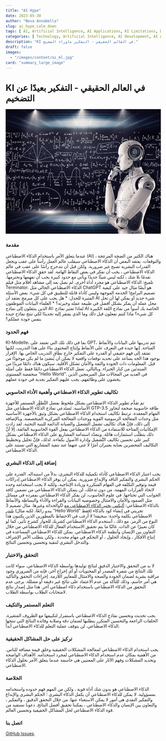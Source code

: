 ```yaml
---
title: "AI Hype"
date: 2023-05-30
author: "Nova Annabella"
slug: ai_hype_calm_down
tags: [ AI, Artificial Intelligence, AI Applications, KI Limitations, Development, Validation, Collaboration, Continuous Learning, Problem Solving ]
categories: [ Technology, Artificial Intelligence, AI Development, AI Applications ]
description: "KI في العالم الحقيقي - التفكير ماوراء الضجيج."
draft: false
images:
  - "/images/content/ai_ml.jpg"
card: "summary_large_image"
---
```




# KI في العالم الحقيقي - التفكير بعيدًا عن التضخيم


[![ai_ml](/images/content/ai_ml.jpg)](https://en.wikipedia.org/wiki/Weak_artificial_intelligence)

### مقدمة

عندما يتعلق الأمر باستخدام الذكاء الاصطناعي (AI) ، هناك الكثير من الضجة المزعجة والتوقعات. يعتقد البعض أن الذكاء
الاصطناعي سيقلب عالم العمل رأساً على عقب ويجعل القدرات البشرية تصبح غير ضرورية. ولكن قبل أن نتدحرج رأسًا على عقب في عالم
الذكاء الاصطناعي ، يجب أن نفكر في بعض النقاط الهامة. لقد حقق الذكاء الاصطناعي تقدمًا بلا شك ، لكنه ليس شيئًا جديدًا
ويأتي مع حدود كبيرة يجب أن نفهمها ونحترمها. تلميح: الذكاء الاصطناعي هو مجرد أداة أخرى. لم نصل بعد إلى مشاهد أفلام مثل
فيلم Terminator. الذكاء الاصطناعي الحالي مثل ChatGPT هو أيضًا مثال جيد على كيفية تصميم البرامج! الخدمة الموجهة وليس
كأداة قابلة للتطبيق في كل شيء. بعض الأسئلة المثيرة للجدل: * هل يجب على كل مبرمج يعتقد أن AI شيء جديد أو يمكن لها أن
تحل محل عمله أن يفكر بشكل أفضل في طبيعة عمله وخبرته؟ * العلماء البيانات الموظفون الذين ينتقلون إلى نماذج AI: لماذا تعتبر
نماذج AI الخاصة بك أسوأ من نماذج اللغة الكبيرة كل شيء؟ ماذا كنتم تفعلون قبل ذلك وما الذي يفتقر إليه تحديدًا لكي تنتج
نماذج جيدة بنفس جودة عملكم؟

### فهم الحدود

KI-Modelle، بما في ذلك تلك التي تعتمد على GPT، تتم تدريبها على البيانات والأنماط المتاحة. إنها جيدة في التعرف على
الأنماط وإنتاج المحتوى بناءً على هذا التدريب، لكنها تفتقد إلى فهم حقيقي أو القدرة على التفكير خارج نطاق التدريب الخاص
بها. الإقرار بوجود هذا الحد يساعد على تحديد توقعات واقعية لا يمكن أن يُنشئ ما لم يكن موجودًا من قبل. المعلومات ذات
الجودة والثقة والأمان تشكل الأقلية. سيكون هناك دائمًا مزيدًا من المبتدئين من كبار الخبراء. وبالتالي، تعمل الذكاء
الاصطناعي دائمًا فقط على أمثلة منخفضة المستوى "Hello World". في العديد من المجالات مثل المبرمجين الذين يخشون على
وظائفهم، يجب عليهم التفكير بجدية في جودة عملهم.

### تكاليف تطوير الذكاء الاصطناعي وأهمية الأداء الحاسوبي

تم تقدُّم تطوير الذكاء الاصطناعي بشكل ملحوظ بفضل التَّطوُّر المستمر للأجهزة الأساسية. تَستَدعي نماذج الذكاء الاصطناعي
مثل GTP-3.5 طاقة حاسوبية ضخمة لتجاوز المهام المعقدة. ترتبط تكاليف استخدام الذكاء الاصطناعي بشكل وثيق بالأجهزة الأساسية
مثل وحدات المعالجة الرسومية القوية ووحدات المعالجة المركزية المتخصصة. وبالإضافة إلى ذلك، فإنَّ هناك تكاليف تشمل التشغيل
والصيانة الدائمة للبنية التحتية. لقد زادت الإمكانيات المتاحة للاستفادة من الذكاء الاصطناعي بفعل القوة الحاسوبية الفائقة،
إلا أنَّ ذلك يتطلَّب استثمارات هائلة. ويتعدّد استدامة المشاريع على الذكاء الاصطناعي بشكل كبير على تحسين تكاليف التَّشغيل
وإدارة الأصول بكفاءة. لذلك، فإنَّ تحليل وتخطيط التكاليف المحضرين بعناية يعتبران أمرًا لا غنى عنهما عند تنفيذ المشاريع
التي تستند على الذكاء الاصطناعي.

### إضافة إلى الذكاء البشري

يجب اعتبار الذكاء الاصطناعي كأداة تكميلية للذكاء البشري، بدلاً من استبداله. القدرة على الحكم البشري والتفكير الناقد
والإبداع ضرورية. يمكن أن يوفر الذكاء الاصطناعي إدراكات قيمة وتوفير التكلفة في المهام المتكررة وزيادة الإنتاجية، ولكنه لا
يجب استخدامه وحده لاتخاذ القرارات المهمة. من دون تدخلك، لن يتمكن الذكاء الاصطناعي من تضمين كافة الجوانب التي تحتاجها. في
علوم الحاسوب، لن يفكر الذكاء الاصطناعي بمفرده في مسائل مثل الصمود والأمان والامتثال وخصوصية البيانات والقراءة والأداء
والبساطة والأنماط والحداثة وغيرها. مثال تصميم 3D بالذكاء الاصطناعي: [أليكس يختبر الذكاء الاصطناعي مع
بلندر](https://www.youtube.com/watch?v=x60zHw_z4NM&t=460s) (يبدو رائعًا، لكنه مثال "Hello World" فقط) تجربتي في إنشاء
كود بالذكاء الاصطناعي بكلمة واحدة: سخيفة! لا أرغب في الاحتفاظ بالمطورين الذين يكتبون هذا النوع من الرمز. مع ذلك ، أستخدم
الذكاء الاصطناعي كشريك للحوار كشرح تأثير، كما لو كان تعبيرًا عن الذات. غالبًا ما يتم تحقيق الاستخدام الفعال للذكاء
الاصطناعي من خلال التعاون بين الإنسان وأنظمة الذكاء الاصطناعي. يمكن للذكاء الاصطناعي المساعدة في إنتاج الأفكار ، وإيجاد
الحلول ، أو التحكم في مهام محددة ، ولكن يتطلب الأمر الإشراف والتدخل البشري لتنقية وتحسين وتحسين النتائج.

### التحقق والاختبار

لا بد من التحقق والاختبار الدقيق لنتائج توليدها بواسطة الذكاء الاصطناعي. سواء كانت تلك النتائج من شفرة المصدر أو
المحتويات أو أي إخراج آخر، فإنه من الضروري وجود مراقبة بشرية لضمان الجودة والصحة والامتثال للمعايير اللازمة. إجراءات
التحقق والتأكيد هي أمر حاسم، وذلك للتأكد من عدم الاعتماد على نتائج غير دقيقة أو مضللة. يرجى عدم التحقق من الذكاء
الاصطناعي باستخدام ذكاء اصطناعي آخر. هذا مثل إصدار نتائج لامتحانات الطلاب بواسطة الطلاب.

### التعلم المستمر والتكيف

يجب تحديث وتحسين نماذج الذكاء الاصطناعي باستمرار لتكييفها مع الظروف المتغيرة. الحلقات الراجعة والتحسين المتكرر يتطلبها
لضمان دقة وصلابة وفائدة النتائج التي تنتجها الذكاء الاصطناعي. لن يتوقف عملية التعلم للذكاء الاصطناعي أبداً.

### تركيز على حل المشاكل الحقيقية

يجب استخدام الذكاء الاصطناعي لمعالجة المشكلات الحقيقية وخلق قيمة مضافة للناس. من الأهمية بمكان عدم استخدام الذكاء
الاصطناعي لمجرد استخدامه. الأهداف الواضحة وتحديد المشكلات وفهم الآثار على المعنيين هي حاسمة عندما يتعلق الأمر بحلول
الذكاء الاصطناعي.

### الخلاصة

الذكاء الاصطناعي هو بدون شك أداة قوية ، ولكن من المهم فهم حدوده واستخدامه بمسؤولية. لا يمكن للذكاء الاصطناعي أن يكمل
الذكاء البشري ؛ الحكم البشري والإبداع والتفكير النقدي هي أمور لا يمكن الاستغناء عنها. من خلال التحقق الدقيق ، والتفكير ،
والتعاون بين الإنسان والذكاء الاصطناعي ، يمكننا تحقيق أفضل النتائج. دعونا نستفيد من قوة الذكاء الاصطناعي لحل المشاكل
الحقيقية وتحسين العالم.

### اتصل بنا

[GitHub Issues](https://github.com/NovaAnnabella/the_unspoken/issues/new/choose).
